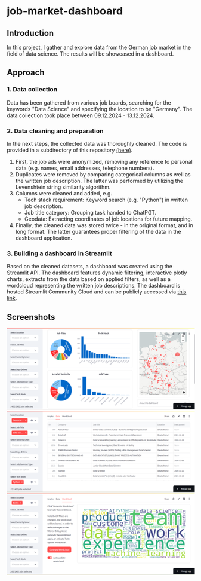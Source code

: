 # job-market-dashboard

## Introduction
In this project, I gather and explore data from the German job market in the field of data science. The results will be showcased in a dashboard.

## Approach
### 1. Data collection
Data has been gathered from various job boards, searching for the keywords "Data Science" and specifying the location to be "Germany". The data collection took place between 09.12.2024 - 13.12.2024.

### 2. Data cleaning and preparation
In the next steps, the collected data was thoroughly cleaned. The code is provided in a subdirectory of this repository [(here)](data/data_cleaning/data_cleaning.ipynb).
1. First, the job ads were anonymized, removing any reference to personal data (e.g. names, email addresses, telephone numbers). 
2. Duplicates were removed by comparing categorical columns as well as the written job description. The latter was performed by utilizing the Levenshtein string similarity algorithm.
3. Columns were cleaned and added, e.g.
    - Tech stack requirement: Keyword search (e.g. "Python") in written job description.
    - Job title category: Grouping task handed to ChatPGT.
    - Geodata: Extracting coordinates of job locations for future mapping.
4. Finally, the cleaned data was stored twice - in the original format, and in long format. The latter guarantees proper filtering of the data in the dashboard application.

### 3. Building a dashboard in Streamlit
Based on the cleaned datasets, a dashboard was created using the Streamlit API.
The dashboard features dynamic filtering, interactive plotly charts, extracts from the data based on applied filters, as well as a wordcloud representing the written job descriptions.
The dashboard is hosted Streamlit Community Cloud and can be publicly accessed via [this link](https://job-market-dashboard.streamlit.app/).

## Screenshots
![main_page](https://github.com/nick-peter-marcus/job-market-dashboard/blob/main/images/main_page.png?raw=true)
![data_tab](https://github.com/nick-peter-marcus/job-market-dashboard/blob/main/images/data_tab.png?raw=true)
![wordcloud](https://github.com/nick-peter-marcus/job-market-dashboard/blob/main/images/wordcloud.png?raw=true)